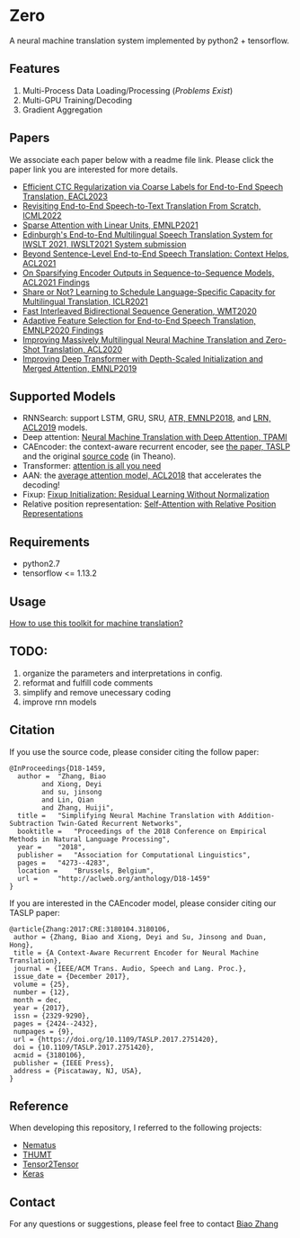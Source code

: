 # Zero 
A neural machine translation system implemented by python2 + tensorflow.

## Features
1. Multi-Process Data Loading/Processing (*Problems Exist*)
2. Multi-GPU Training/Decoding
3. Gradient Aggregation 

## Papers

We associate each paper below with a readme file link. Please click the paper link you are interested for more details.

* [Efficient CTC Regularization via Coarse Labels for End-to-End Speech Translation, EACL2023](docs/colactc)
* [Revisiting End-to-End Speech-to-Text Translation From Scratch, ICML2022](https://github.com/bzhangGo/st_from_scratch)
* [Sparse Attention with Linear Units, EMNLP2021](docs/rela_sparse_attention)
* [Edinburgh's End-to-End Multilingual Speech Translation System for IWSLT 2021, IWSLT2021 System submission](docs/iwslt2021_uoe_submission)
* [Beyond Sentence-Level End-to-End Speech Translation: Context Helps, ACL2021](docs/context_aware_st)
* [On Sparsifying Encoder Outputs in Sequence-to-Sequence Models, ACL2021 Findings](docs/l0drop)
* [Share or Not? Learning to Schedule Language-Specific Capacity for Multilingual Translation, ICLR2021](docs/conditional_language_specific_routing)
* [Fast Interleaved Bidirectional Sequence Generation, WMT2020](docs/interleaved_bidirectional_transformer)
* [Adaptive Feature Selection for End-to-End Speech Translation, EMNLP2020 Findings](docs/afs_speech_translation)
* [Improving Massively Multilingual Neural Machine Translation and Zero-Shot Translation, ACL2020](docs/multilingual_laln_lalt)
* [Improving Deep Transformer with Depth-Scaled Initialization and Merged Attention, EMNLP2019](docs/depth_scale_init_and_merged_attention)

## Supported Models
* RNNSearch: support LSTM, GRU, SRU, [ATR, EMNLP2018](https://github.com/bzhangGo/ATR), and [LRN, ACL2019](https://github.com/bzhangGo/lrn) 
models.
* Deep attention: [Neural Machine Translation with Deep Attention, TPAMI](https://ieeexplore.ieee.org/document/8493282)
* CAEncoder: the context-aware recurrent encoder, see [the paper, TASLP](https://ieeexplore.ieee.org/document/8031316)
    and the original [source code](https://github.com/DeepLearnXMU/CAEncoder-NMT) (in Theano).
* Transformer: [attention is all you need](https://arxiv.org/abs/1706.03762)
* AAN: the [average attention model, ACL2018](https://github.com/bzhangGo/transformer-aan) that accelerates the decoding!
* Fixup: [Fixup Initialization: Residual Learning Without Normalization](https://arxiv.org/abs/1901.09321)
* Relative position representation: [Self-Attention with Relative Position Representations](https://arxiv.org/abs/1803.02155)

## Requirements
* python2.7
* tensorflow <= 1.13.2

## Usage
[How to use this toolkit for machine translation?](docs/usage)

## TODO:
1. organize the parameters and interpretations in config.
2. reformat and fulfill code comments
3. simplify and remove unecessary coding
4. improve rnn models 

## Citation

If you use the source code, please consider citing the follow paper:
```
@InProceedings{D18-1459,
  author = 	"Zhang, Biao
		and Xiong, Deyi
		and su, jinsong
		and Lin, Qian
		and Zhang, Huiji",
  title = 	"Simplifying Neural Machine Translation with Addition-Subtraction Twin-Gated Recurrent Networks",
  booktitle = 	"Proceedings of the 2018 Conference on Empirical Methods in Natural Language Processing",
  year = 	"2018",
  publisher = 	"Association for Computational Linguistics",
  pages = 	"4273--4283",
  location = 	"Brussels, Belgium",
  url = 	"http://aclweb.org/anthology/D18-1459"
}
```

If you are interested in the CAEncoder model, please consider citing our TASLP paper:
```
@article{Zhang:2017:CRE:3180104.3180106,
 author = {Zhang, Biao and Xiong, Deyi and Su, Jinsong and Duan, Hong},
 title = {A Context-Aware Recurrent Encoder for Neural Machine Translation},
 journal = {IEEE/ACM Trans. Audio, Speech and Lang. Proc.},
 issue_date = {December 2017},
 volume = {25},
 number = {12},
 month = dec,
 year = {2017},
 issn = {2329-9290},
 pages = {2424--2432},
 numpages = {9},
 url = {https://doi.org/10.1109/TASLP.2017.2751420},
 doi = {10.1109/TASLP.2017.2751420},
 acmid = {3180106},
 publisher = {IEEE Press},
 address = {Piscataway, NJ, USA},
}
```

## Reference
When developing this repository, I referred to the following projects:

* [Nematus](https://github.com/EdinburghNLP/nematus)
* [THUMT](https://github.com/thumt/THUMT)
* [Tensor2Tensor](https://github.com/tensorflow/tensor2tensor)
* [Keras](https://github.com/keras-team/keras)

## Contact
For any questions or suggestions, please feel free to contact [Biao Zhang](mailto:biaojiaxing@gmail.com)
